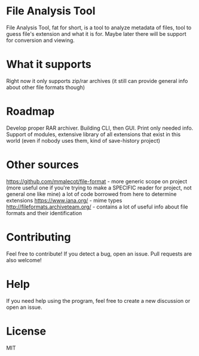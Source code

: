 # File Analysis Tool

File Analysis Tool, fat for short, is a tool to analyze metadata of files, tool to guess file's extension and what it is for.
Maybe later there will be support for conversion and viewing.

# What it supports

Right now it only supports zip/rar archives (it still can provide general info about other file formats though)

# Roadmap

Develop proper RAR archiver.
Building CLI, then GUI.
Print only needed info.
Support of modules, extensive library of all extensions that exist in this world (even if nobody uses them, kind of save-history project)

# Other sources

https://github.com/mmalecot/file-format - more generic scope on project (more useful one if you're trying to make a SPECIFIC reader for project, not general one like mine)
a lot of code borrowed from here to determine extensions
https://www.iana.org/ - mime types
http://fileformats.archiveteam.org/ - contains a lot of useful info about file formats and their identification

# Contributing

Feel free to contribute! If you detect a bug, open an issue.
Pull requests are also welcome!

# Help

If you need help using the program, feel free to create a new discussion or open an issue.

# License

MIT